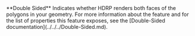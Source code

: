 <tr>
<td>**Double Sided**</td>
<td>Indicates whether HDRP renders both faces of the polygons in your geometry. For more information about the feature and for the list of properties this feature exposes, see the [Double-Sided documentation](../../../Double-Sided.md).</td>
</tr>

